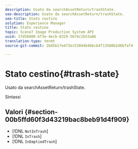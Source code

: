 ```yaml
---
description: Usato da searchAssetReturn/trashState.
seo-description: Usato da searchAssetReturn/trashState.
seo-title: Stato cestino
solution: Experience Manager
title: Stato cestino
topic: Scene7 Image Production System API
uuid: 1fd56800-bf3e-4ecb-8329-5674c2b53a86
translation-type: tm+mt
source-git-commit: 2bd5b17e473ec53844b4bbcb4f13580b2d6bfaf4

---
```



# Stato cestino{#trash-state}

Usato da searchAssetReturn/trashState.

Sintassi

## Valori {#section-00b5ffd60f3d43219bac8beb91d4f909}

* [!DNL `NotInTrash`]
* [!DNL `InTrash`]
* [!DNL `InEmptiedTrash`]

